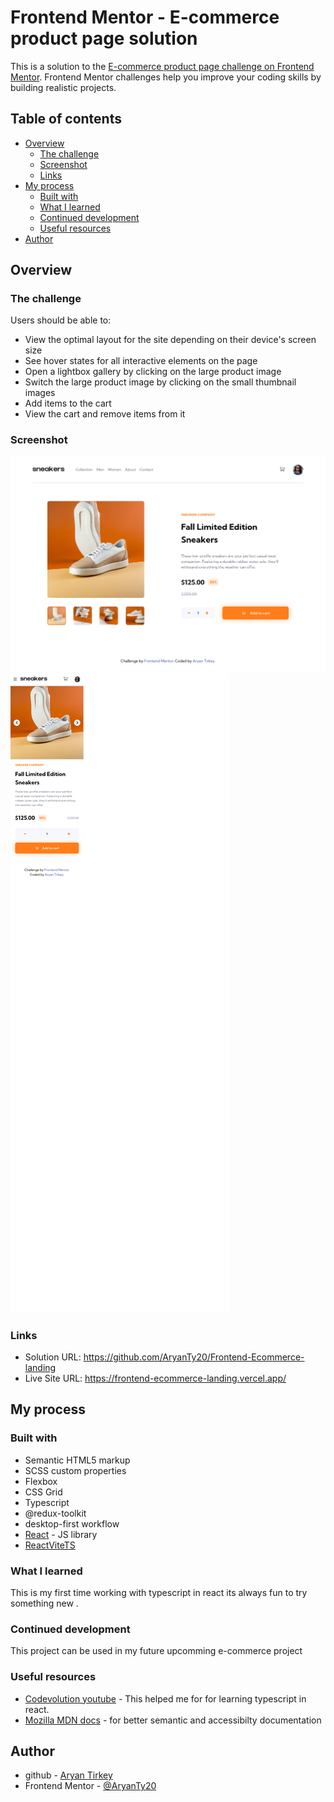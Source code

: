 # Frontend Mentor - E-commerce product page solution

This is a solution to the [E-commerce product page challenge on Frontend Mentor](https://www.frontendmentor.io/challenges/ecommerce-product-page-UPsZ9MJp6). Frontend Mentor challenges help you improve your coding skills by building realistic projects.

## Table of contents

- [Overview](#overview)
  - [The challenge](#the-challenge)
  - [Screenshot](#screenshot)
  - [Links](#links)
- [My process](#my-process)
  - [Built with](#built-with)
  - [What I learned](#what-i-learned)
  - [Continued development](#continued-development)
  - [Useful resources](#useful-resources)
- [Author](#author)

## Overview

### The challenge

Users should be able to:

- View the optimal layout for the site depending on their device's screen size
- See hover states for all interactive elements on the page
- Open a lightbox gallery by clicking on the large product image
- Switch the large product image by clicking on the small thumbnail images
- Add items to the cart
- View the cart and remove items from it

### Screenshot

![screenshot desktop](/screenshot-desktop.png)
![screenshot mobile](/screenshot-mobile.png)

### Links

- Solution URL: https://github.com/AryanTy20/Frontend-Ecommerce-landing
- Live Site URL: https://frontend-ecommerce-landing.vercel.app/

## My process

### Built with

- Semantic HTML5 markup
- SCSS custom properties
- Flexbox
- CSS Grid
- Typescript
- @redux-toolkit
- desktop-first workflow
- [React](https://reactjs.org/) - JS library
- [ReactViteTS](https://vitejs.dev)

### What I learned

This is my first time working with typescript in react its always fun to try something new .

### Continued development

This project can be used in my future upcomming e-commerce project

### Useful resources

- [Codevolution youtube](https://youtube.com/Codevolution) - This helped me for for learning typescript in react.
- [Mozilla MDN docs](https://developer.mozilla.org/en-US/) - for better semantic and accessibilty documentation

## Author

- github - [Aryan Tirkey](https://github.com/AryanTy20)
- Frontend Mentor - [@AryanTy20](https://www.frontendmentor.io/profile/AryanTy20)
